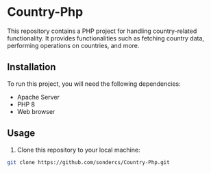 # Country-Php

This repository contains a PHP project for handling country-related functionality. It provides functionalities such as fetching country data, performing operations on countries, and more.

## Installation

To run this project, you will need the following dependencies:

- Apache Server
- PHP 8
- Web browser

## Usage

1. Clone this repository to your local machine:

```bash
git clone https://github.com/sondercs/Country-Php.git
